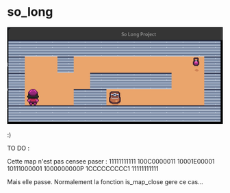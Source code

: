 # so_long

![so_long_image](so_long.png)

:)

TO DO : 

Cette map n'est pas censee paser :
11111111111
100C0000011
10001E00001
10111000001
1000000000P
1CCCCCCCCC1
11111111111

Mais elle passe. Normalement la fonction is_map_close gere ce cas...
